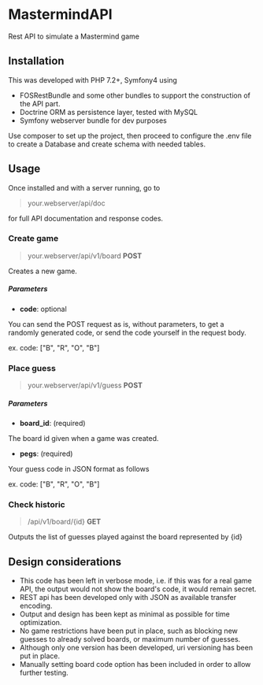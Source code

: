 # MastermindAPI
Rest API to simulate a Mastermind game

## Installation

This was developed with PHP 7.2+, Symfony4 using 
- FOSRestBundle and some other bundles to support the construction of the API part.
- Doctrine ORM as persistence layer, tested with MySQL
- Symfony webserver bundle for dev purposes


Use composer to set up the project, then proceed to configure the .env file to create a Database and create schema with needed tables.
 
## Usage

Once installed and with a server running, go to 
>your.webserver/api/doc

for full API documentation and response codes.

### Create game
>your.webserver/api/v1/board **POST**

Creates a new game. 

##### Parameters
- **code**: optional

You can send the POST request as is, without parameters, to get a randomly generated code, or send the code yourself in the request body.

ex. code: ["B", "R", "O", "B"] 

### Place guess
>your.webserver/api/v1/guess **POST**
##### Parameters
- **board_id**: (required)

The board id given when a game was created.
- **pegs**: (required)

Your guess code in JSON format as follows

ex. code: ["B", "R", "O", "B"] 
### Check historic
>/api/v1/board/{id} **GET**

Outputs the list of guesses played against the board represented by {id}

## Design considerations

- This code has been left in verbose mode, i.e. if this was for a real game API, the output would not show the board's code, it would remain secret.
- REST api has been developed only with JSON as available transfer encoding.
- Output and design has been kept as minimal as possible for time optimization.
- No game restrictions have been put in place, such as blocking new guesses to already solved boards, or maximum number of guesses.
- Although only one version has been developed, uri versioning has been put in place.
- Manually setting board code option has been included in order to allow further testing.
